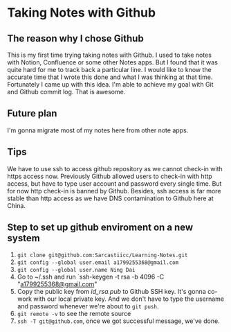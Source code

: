 # Taking Notes with Github

## The reason why I chose Github
This is my first time trying taking notes with Github.
I used to take notes with Notion, Confluence or some other Notes apps. 
But I found that it was quite hard for me to track back a particular line.
I would like to know the accurate time that I wrote this done and what I was thinking at that time.
Fortunately I came up with this idea. I'm able to achieve my goal with Git and Github commit log.
That is awesome.

## Future plan
I'm gonna migrate most of my notes here from other note apps.

## Tips
We have to use ssh to access github repository as we cannot check-in with https access now.
Previously Github allowed users to check-in with http access, but have to type user account and password every single time.
But for now http check-in is banned by Github.
Besides, ssh access is far more stable than http access as we have DNS contamination to Github here at China.

## Step to set up github enviroment on a new system
1. `git clone git@github.com:Sarcastiicc/Learning-Notes.git`
2. `git config --global user.email a1799255368@gmail.com`
3. `git config --global user.name Ning Dai`
4. Go to ~/.ssh and run `ssh-keygen -t rsa -b 4096 -C "a1799255368@gmail.com"
5. Copy the public key from *id_rsa.pub* to Github SSH key. It's gonna co-work with our local private key. 
   And we don't have to type the username and password whenever we're about to `git push`.
6. `git remote -v` to see the remote source
7. `ssh -T git@github.com`, once we got successful message, we've done.

